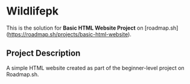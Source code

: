 # Wildlifepk
This is the solution for **Basic HTML Website Project** on [roadmap.sh] (https://roadmap.sh/projects/basic-html-website).
## Project Description
A simple HTML website created as part of the beginner-level project on Roadmap.sh.
